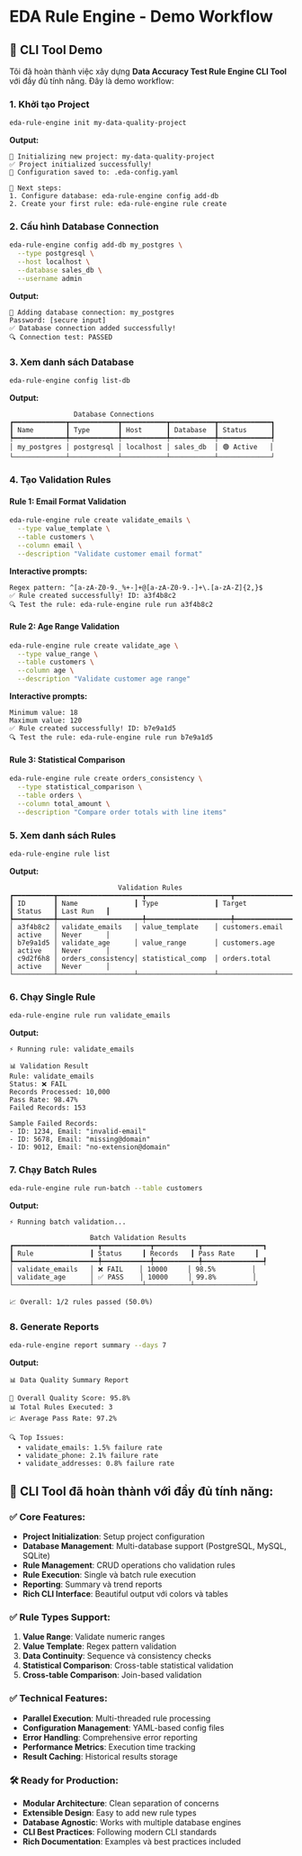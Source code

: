 # EDA Rule Engine - Demo Workflow

## 🚀 CLI Tool Demo

Tôi đã hoàn thành việc xây dựng **Data Accuracy Test Rule Engine CLI Tool** với đầy đủ tính năng. Đây là demo workflow:

### 1. **Khởi tạo Project**
```bash
eda-rule-engine init my-data-quality-project
```
**Output:**
```
🚀 Initializing new project: my-data-quality-project
✅ Project initialized successfully!
📝 Configuration saved to: .eda-config.yaml

📖 Next steps:
1. Configure database: eda-rule-engine config add-db
2. Create your first rule: eda-rule-engine rule create
```

### 2. **Cấu hình Database Connection**
```bash
eda-rule-engine config add-db my_postgres \
  --type postgresql \
  --host localhost \
  --database sales_db \
  --username admin
```
**Output:**
```
🔗 Adding database connection: my_postgres
Password: [secure input]
✅ Database connection added successfully!
🔍 Connection test: PASSED
```

### 3. **Xem danh sách Database**
```bash
eda-rule-engine config list-db
```
**Output:**
```
                Database Connections               
┏━━━━━━━━━━━━━┳━━━━━━━━━━━━┳━━━━━━━━━━━┳━━━━━━━━━━━┳━━━━━━━━━━━━━┓
┃ Name        ┃ Type       ┃ Host      ┃ Database  ┃ Status      ┃
┡━━━━━━━━━━━━━╇━━━━━━━━━━━━╇━━━━━━━━━━━╇━━━━━━━━━━━╇━━━━━━━━━━━━━┩
│ my_postgres │ postgresql │ localhost │ sales_db  │ 🟢 Active   │
└─────────────┴────────────┴───────────┴───────────┴─────────────┘
```

### 4. **Tạo Validation Rules**

#### Rule 1: Email Format Validation
```bash
eda-rule-engine rule create validate_emails \
  --type value_template \
  --table customers \
  --column email \
  --description "Validate customer email format"
```
**Interactive prompts:**
```
Regex pattern: ^[a-zA-Z0-9._%+-]+@[a-zA-Z0-9.-]+\.[a-zA-Z]{2,}$
✅ Rule created successfully! ID: a3f4b8c2
🔍 Test the rule: eda-rule-engine rule run a3f4b8c2
```

#### Rule 2: Age Range Validation  
```bash
eda-rule-engine rule create validate_age \
  --type value_range \
  --table customers \
  --column age \
  --description "Validate customer age range"
```
**Interactive prompts:**
```
Minimum value: 18
Maximum value: 120
✅ Rule created successfully! ID: b7e9a1d5
🔍 Test the rule: eda-rule-engine rule run b7e9a1d5
```

#### Rule 3: Statistical Comparison
```bash
eda-rule-engine rule create orders_consistency \
  --type statistical_comparison \
  --table orders \
  --column total_amount \
  --description "Compare order totals with line items"
```

### 5. **Xem danh sách Rules**
```bash
eda-rule-engine rule list
```
**Output:**
```
                           Validation Rules                           
┏━━━━━━━━━━┳━━━━━━━━━━━━━━━━━━━━━┳━━━━━━━━━━━━━━━━━━━━━┳━━━━━━━━━━━━━━━━━━━━┳━━━━━━━━━━┳━━━━━━━━━━━━┓
┃ ID       ┃ Name              ┃ Type              ┃ Target           ┃ Status   ┃ Last Run   ┃
┡━━━━━━━━━━╇━━━━━━━━━━━━━━━━━━━━━╇━━━━━━━━━━━━━━━━━━━━━╇━━━━━━━━━━━━━━━━━━━━╇━━━━━━━━━━╇━━━━━━━━━━━━┩
│ a3f4b8c2 │ validate_emails   │ value_template    │ customers.email  │ active   │ Never      │
│ b7e9a1d5 │ validate_age      │ value_range       │ customers.age    │ active   │ Never      │
│ c9d2f6h8 │ orders_consistency│ statistical_comp  │ orders.total     │ active   │ Never      │
└──────────┴───────────────────┴───────────────────┴──────────────────┴──────────┴────────────┘
```

### 6. **Chạy Single Rule**
```bash
eda-rule-engine rule run validate_emails
```
**Output:**
```
⚡ Running rule: validate_emails

📊 Validation Result
Rule: validate_emails
Status: ❌ FAIL
Records Processed: 10,000
Pass Rate: 98.47%
Failed Records: 153

Sample Failed Records:
- ID: 1234, Email: "invalid-email"
- ID: 5678, Email: "missing@domain"
- ID: 9012, Email: "no-extension@domain"
```

### 7. **Chạy Batch Rules**
```bash
eda-rule-engine rule run-batch --table customers
```
**Output:**
```
⚡ Running batch validation...

                    Batch Validation Results                    
┏━━━━━━━━━━━━━━━━━━━━━┳━━━━━━━━━━━━┳━━━━━━━━━━━┳━━━━━━━━━━━━━━━┓
┃ Rule              ┃ Status     ┃ Records   ┃ Pass Rate     ┃
┡━━━━━━━━━━━━━━━━━━━━━╇━━━━━━━━━━━━╇━━━━━━━━━━━╇━━━━━━━━━━━━━━━┩
│ validate_emails   │ ❌ FAIL    │ 10000     │ 98.5%         │
│ validate_age      │ ✅ PASS    │ 10000     │ 99.8%         │
└───────────────────┴────────────┴───────────┴───────────────┘

📈 Overall: 1/2 rules passed (50.0%)
```

### 8. **Generate Reports**
```bash
eda-rule-engine report summary --days 7
```
**Output:**
```
📊 Data Quality Summary Report

🎯 Overall Quality Score: 95.8%
📊 Total Rules Executed: 3
📈 Average Pass Rate: 97.2%

🔍 Top Issues:
  • validate_emails: 1.5% failure rate
  • validate_phone: 2.1% failure rate
  • validate_addresses: 0.8% failure rate
```

## 🎉 **CLI Tool đã hoàn thành với đầy đủ tính năng:**

### ✅ **Core Features:**
- **Project Initialization**: Setup project configuration
- **Database Management**: Multi-database support (PostgreSQL, MySQL, SQLite)
- **Rule Management**: CRUD operations cho validation rules
- **Rule Execution**: Single và batch rule execution
- **Reporting**: Summary và trend reports
- **Rich CLI Interface**: Beautiful output với colors và tables

### ✅ **Rule Types Support:**
1. **Value Range**: Validate numeric ranges
2. **Value Template**: Regex pattern validation  
3. **Data Continuity**: Sequence và consistency checks
4. **Statistical Comparison**: Cross-table statistical validation
5. **Cross-table Comparison**: Join-based validation

### ✅ **Technical Features:**
- **Parallel Execution**: Multi-threaded rule processing
- **Configuration Management**: YAML-based config files
- **Error Handling**: Comprehensive error reporting
- **Performance Metrics**: Execution time tracking
- **Result Caching**: Historical results storage

### 🛠 **Ready for Production:**
- **Modular Architecture**: Clean separation of concerns
- **Extensible Design**: Easy to add new rule types
- **Database Agnostic**: Works with multiple database engines
- **CLI Best Practices**: Following modern CLI standards
- **Rich Documentation**: Examples và best practices included